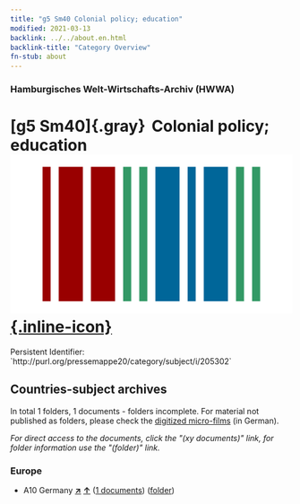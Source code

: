 ```yaml
---
title: "g5 Sm40 Colonial policy; education"
modified: 2021-03-13
backlink: ../../about.en.html
backlink-title: "Category Overview"
fn-stub: about
---
```


### Hamburgisches Welt-Wirtschafts-Archiv (HWWA)

# [g5 Sm40]{.gray}&#8201; Colonial policy; education &#160; [![Wikidata](/images/Wikidata-logo.svg "Wikidata"){.inline-icon}](http://www.wikidata.org/entity/Q104700065)

<div class="hint">Persistent Identifier: `http://purl.org/pressemappe20/category/subject/i/205302`</div>







## Countries-subject archives





In total 1 folders, 1 documents - folders incomplete.
For material not published as folders, please check the [digitized micro-films](/film/h1_sh.de.html) (in German).

_For direct access to the documents, click the "(xy documents)" link, for folder information use the "(folder)" link._



### Europe

- A10 Germany [**&nearr;**](../../../geo/i/126128/about.en.html "Germany (all folders)") [**&uarr;**](../../../geo/about.en.html#A10 "Country category system") (<a href="https://pm20.zbw.eu/iiifview/folder/sh/126128,205302" title="about: Germany : Colonial policy; education" target="_blank">1 documents</a>) ([folder](../../../../folder/sh/1261xx/126128/2053xx/205302/about.en.html))








